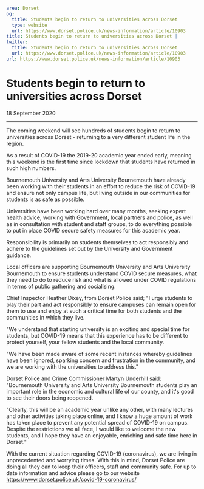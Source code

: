 ```yaml
area: Dorset
og:
  title: Students begin to return to universities across Dorset
  type: website
  url: https://www.dorset.police.uk/news-information/article/10903
title: Students begin to return to universities across Dorset |
twitter:
  title: Students begin to return to universities across Dorset
  url: https://www.dorset.police.uk/news-information/article/10903
url: https://www.dorset.police.uk/news-information/article/10903
```

# Students begin to return to universities across Dorset

18 September 2020

* * *

The coming weekend will see hundreds of students begin to return to universities across Dorset - returning to a very different student life in the region.

As a result of COVID-19 the 2019-20 academic year ended early, meaning this weekend is the first time since lockdown that students have returned in such high numbers.

Bournemouth University and Arts University Bournemouth have already been working with their students in an effort to reduce the risk of COVID-19 and ensure not only campus life, but living outside in our communities for students is as safe as possible.

Universities have been working hard over many months, seeking expert health advice, working with Government, local partners and police, as well as in consultation with student and staff groups, to do everything possible to put in place COVID secure safety measures for this academic year.

Responsibility is primarily on students themselves to act responsibly and adhere to the guidelines set out by the University and Government guidance.

Local officers are supporting Bournemouth University and Arts University Bournemouth to ensure students understand COVID secure measures, what they need to do to reduce risk and what is allowed under COVID regulations in terms of public gathering and socialising.

Chief Inspector Heather Dixey, from Dorset Police said; "I urge students to play their part and act responsibly to ensure campuses can remain open for them to use and enjoy at such a critical time for both students and the communities in which they live.

"We understand that starting university is an exciting and special time for students, but COVID-19 means that this experience has to be different to protect yourself, your fellow students and the local community.

"We have been made aware of some recent instances whereby guidelines have been ignored, sparking concern and frustration in the community, and we are working with the universities to address this."

Dorset Police and Crime Commissioner Martyn Underhill said: "Bournemouth University and Arts University Bournemouth students play an important role in the economic and cultural life of our county, and it's good to see their doors being reopened.

"Clearly, this will be an academic year unlike any other, with many lectures and other activities taking place online, and I know a huge amount of work has taken place to prevent any potential spread of COVID-19 on campus. Despite the restrictions we all face, I would like to welcome the new students, and I hope they have an enjoyable, enriching and safe time here in Dorset."

With the current situation regarding COVID-19 (coronavirus), we are living in unprecedented and worrying times. With this in mind, Dorset Police are doing all they can to keep their officers, staff and community safe. For up to date information and advice please go to our website https://www.dorset.police.uk/covid-19-coronavirus/
